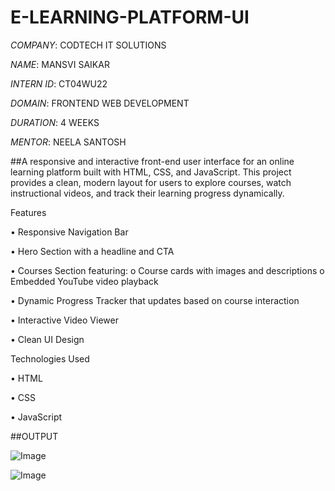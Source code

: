 # E-LEARNING-PLATFORM-UI

*COMPANY*: CODTECH IT SOLUTIONS

*NAME*: MANSVI SAIKAR

*INTERN ID*: CT04WU22 

*DOMAIN*: FRONTEND WEB DEVELOPMENT

*DURATION*: 4 WEEKS

*MENTOR*: NEELA SANTOSH

##A responsive and interactive front-end user interface for an online learning platform built with HTML, CSS, and JavaScript. This project provides a clean, modern layout for users to explore courses, watch instructional videos, and track their learning progress dynamically.

Features

•	Responsive Navigation Bar

•	 Hero Section with a headline and CTA

•	Courses Section featuring:
    o	Course cards with images and descriptions
    o	Embedded YouTube video playback
    
•	Dynamic Progress Tracker that updates based on course interaction

•	Interactive Video Viewer 

•	Clean UI Design 

Technologies Used

•	HTML

•	CSS

•	JavaScript

##OUTPUT

![Image](https://github.com/user-attachments/assets/465e17bf-c51c-4d73-ba6b-c5369b3f3284)

![Image](https://github.com/user-attachments/assets/a6827984-9440-4e27-a464-49f27f6df7b6)

